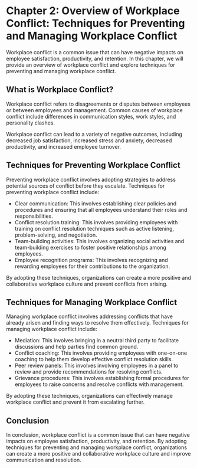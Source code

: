 Chapter 2: Overview of Workplace Conflict: Techniques for Preventing and Managing Workplace Conflict
====================================================================================================

Workplace conflict is a common issue that can have negative impacts on employee satisfaction, productivity, and retention. In this chapter, we will provide an overview of workplace conflict and explore techniques for preventing and managing workplace conflict.

What is Workplace Conflict?
---------------------------

Workplace conflict refers to disagreements or disputes between employees or between employees and management. Common causes of workplace conflict include differences in communication styles, work styles, and personality clashes.

Workplace conflict can lead to a variety of negative outcomes, including decreased job satisfaction, increased stress and anxiety, decreased productivity, and increased employee turnover.

Techniques for Preventing Workplace Conflict
--------------------------------------------

Preventing workplace conflict involves adopting strategies to address potential sources of conflict before they escalate. Techniques for preventing workplace conflict include:

* Clear communication: This involves establishing clear policies and procedures and ensuring that all employees understand their roles and responsibilities.
* Conflict resolution training: This involves providing employees with training on conflict resolution techniques such as active listening, problem-solving, and negotiation.
* Team-building activities: This involves organizing social activities and team-building exercises to foster positive relationships among employees.
* Employee recognition programs: This involves recognizing and rewarding employees for their contributions to the organization.

By adopting these techniques, organizations can create a more positive and collaborative workplace culture and prevent conflicts from arising.

Techniques for Managing Workplace Conflict
------------------------------------------

Managing workplace conflict involves addressing conflicts that have already arisen and finding ways to resolve them effectively. Techniques for managing workplace conflict include:

* Mediation: This involves bringing in a neutral third party to facilitate discussions and help parties find common ground.
* Conflict coaching: This involves providing employees with one-on-one coaching to help them develop effective conflict resolution skills.
* Peer review panels: This involves involving employees in a panel to review and provide recommendations for resolving conflicts.
* Grievance procedures: This involves establishing formal procedures for employees to raise concerns and resolve conflicts with management.

By adopting these techniques, organizations can effectively manage workplace conflict and prevent it from escalating further.

Conclusion
----------

In conclusion, workplace conflict is a common issue that can have negative impacts on employee satisfaction, productivity, and retention. By adopting techniques for preventing and managing workplace conflict, organizations can create a more positive and collaborative workplace culture and improve communication and resolution.
